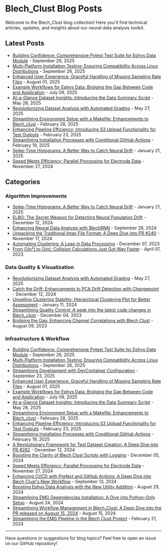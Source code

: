 # Blech_Clust Blog Posts

Welcome to the Blech_Clust blog collection! Here you'll find technical articles, updates, and insights about our neural data analysis toolkit.

## Latest Posts

- [Building Confidence: Comprehensive Pytest Test Suite for Ephys Data Module](blech_clust_576.md) - September 26, 2025
- [Multi-Platform Installation Testing: Ensuring Compatibility Across Linux Distributions](blech_clust_578.md) - September 26, 2025
- [Enhanced User Experience: Graceful Handling of Missing Sampling Rate Files](blech_clust_542.md) - August 01, 2025
- [Example Workflows for Ephys Data: Bridging the Gap Between Code and Application](blech_clust_359.md) - July 09, 2025
- [At-a-Glance Dataset Insights: Introducing the Data Summary Script](blech_clust_405.md) - May 28, 2025
- [Revolutionizing Dataset Analysis with Automated Grading](blech_clust_474.md) - May 27, 2025
- [Streamlining Environment Setup with a Makefile: Enhancements to Blech_clust](blech_clust_365.md) - February 28, 2025
- [Enhancing Pipeline Efficiency: Introducing S3 Upload Functionality for Test Outputs](blech_clust_358.md) - February 23, 2025
- [Streamlining Installation Processes with Conditional GitHub Actions](blech_clust_350.md) - February 19, 2025
- [Spike-Time Histograms: A Better Way to Catch Neural Drift](blech_clust_315.md) - January 21, 2025
- [Speed Meets Efficiency: Parallel Processing for Electrode Data](blech_clust_256.md) - November 27, 2024

## Categories

### Algorithm Improvements
- [Spike-Time Histograms: A Better Way to Catch Neural Drift](blech_clust_315.md) - January 21, 2025
- [ELBO: The Secret Weapon for Detecting Neural Population Drift](blech_clust_281.md) - December 12, 2024
- [Enhancing Neural Data Analysis with BlechRNN](blech_clust_226.md) - September 28, 2024
- [Unpacking the Traditional Intan File Format: A Deep Dive into PR #240](blech_clust_240.md) - November 17, 2024
- [Automating Clustering: A Leap in Data Processing](blech_clust_127.md) - December 07, 2023
- [From O(n²) to O(n): Collision Calculations Just Got Way Faster](blech_clust_64.md) - April 07, 2023

### Data Quality & Visualization
- [Revolutionizing Dataset Analysis with Automated Grading](blech_clust_474.md) - May 27, 2025
- [Catch the Drift: Enhancements to PCA Drift Detection with Changepoint](blech_clust_281.md) - December 12, 2024
- [Unveiling Clustering Stability: Hierarchical Clustering Plot for Better Assessment](blech_clust_138.md) - January 11, 2024
- [Streamlining Quality Control: A peek into the latest code changes in Blech_clust](blech_clust_125.md) - December 04, 2023
- [Bridging the Gap: Enhancing Channel Correlations with Blech Clust](blech_clust_86.md) - August 09, 2023

### Infrastructure & Workflow
- [Building Confidence: Comprehensive Pytest Test Suite for Ephys Data Module](blech_clust_576.md) - September 26, 2025
- [Multi-Platform Installation Testing: Ensuring Compatibility Across Linux Distributions](blech_clust_578.md) - September 26, 2025
- [Streamlining Development with DevContainer Configuration](blech_clust_569.md) - September 23, 2025
- [Enhanced User Experience: Graceful Handling of Missing Sampling Rate Files](blech_clust_542.md) - August 01, 2025
- [Example Workflows for Ephys Data: Bridging the Gap Between Code and Application](blech_clust_359.md) - July 09, 2025
- [At-a-Glance Dataset Insights: Introducing the Data Summary Script](blech_clust_405.md) - May 28, 2025
- [Streamlining Environment Setup with a Makefile: Enhancements to Blech_clust](blech_clust_365.md) - February 28, 2025
- [Enhancing Pipeline Efficiency: Introducing S3 Upload Functionality for Test Outputs](blech_clust_358.md) - February 23, 2025
- [Streamlining Installation Processes with Conditional GitHub Actions](blech_clust_350.md) - February 19, 2025
- [A Revolutionary Framework for Test Dataset Creation: A Deep Dive into PR #282](blech_clust_282.md) - December 12, 2024
- [Boosting the Clarity of Blech Clust Scripts with Logging](blech_clust_266.md) - December 05, 2024
- [Speed Meets Efficiency: Parallel Processing for Electrode Data](blech_clust_256.md) - November 27, 2024
- [Enhancing CI/CD with Prefect and GitHub Actions: A Deep Dive into Blech Clust's New Workflow](blech_clust_224.md) - September 13, 2024
- [Boosting Ephys Data Analysis with the New Utility Addition](blech_clust_215.md) - August 29, 2024
- [Streamlining EMG Dependencies Installation: A Dive into Python-Only Setup](blech_clust_211.md) - August 24, 2024
- [Streamlining Workflow Management in Blech_Clust: A Deep Dive into the PR released on August 15, 2024](blech_clust_204.md) - August 15, 2024
- [Streamlining the EMG Pipeline in the Blech Clust Project](blech_clust_153.md) - February 21, 2024

---

Have questions or suggestions for blog topics? Feel free to open an issue on our GitHub repository!
